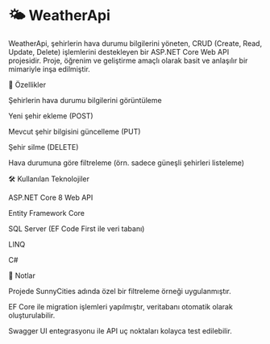 # 🌤️ WeatherApi
WeatherApi, şehirlerin hava durumu bilgilerini yöneten, CRUD (Create, Read, Update, Delete) işlemlerini destekleyen bir ASP.NET Core Web API projesidir. Proje, öğrenim ve geliştirme amaçlı olarak basit ve anlaşılır bir mimariyle inşa edilmiştir.

🚀 Özellikler

Şehirlerin hava durumu bilgilerini görüntüleme

Yeni şehir ekleme (POST)

Mevcut şehir bilgisini güncelleme (PUT)

Şehir silme (DELETE)

Hava durumuna göre filtreleme (örn. sadece güneşli şehirleri listeleme)

🛠️ Kullanılan Teknolojiler

ASP.NET Core 8 Web API

Entity Framework Core

SQL Server (EF Code First ile veri tabanı)

LINQ

C#

📌 Notlar

Projede SunnyCities adında özel bir filtreleme örneği uygulanmıştır.

EF Core ile migration işlemleri yapılmıştır, veritabanı otomatik olarak oluşturulabilir.

Swagger UI entegrasyonu ile API uç noktaları kolayca test edilebilir.
